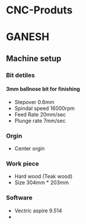 # CNC-Produts
# GANESH
## Machine setup 
### Bit detiles 
#### 3mm ballnose bit for finishing
- Stepover 0.6mm
- Spindal speed 16000rpm
- Feed Rate 20mm/sec
- Plunge rate 7mm/sec
### Orgin 
- Center orgin
### Work piece 
- Hard wood (Teak wood)
- Size 304mm * 203mm
### Software 
- Vectric aspire 9.514
-
